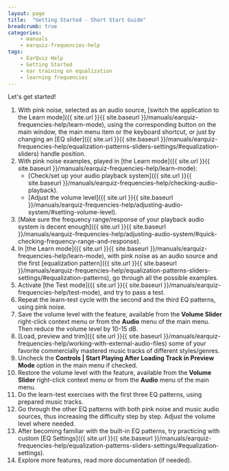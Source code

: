 ```yaml
---
layout: page
title:  "Getting Started - Short Start Guide"
breadcrumb: true
categories:
    - manuals
    - earquiz-frequencies-help
tags:
    - EarQuiz Help
    - Getting Started
    - ear training on equalization
    - learning frequencies
---
```


Let's get started!
1. With pink noise, selected as an audio source, [switch the application to the Learn mode]({{ site.url }}{{ site.baseurl }}/manuals/earquiz-frequencies-help/learn-mode), using the corresponding
button on the main window, the main menu item or the keyboard shortcut, or just by changing an [EQ slider]({{ site.url }}{{ site.baseurl }}/manuals/earquiz-frequencies-help/equalization-patterns-sliders-settings/#equalization-sliders) handle position.
2. With pink noise examples, played in [the Learn mode]({{ site.url }}{{ site.baseurl }}/manuals/earquiz-frequencies-help/learn-mode):
     * [Check/set up your audio playback system]({{ site.url }}{{ site.baseurl }}/manuals/earquiz-frequencies-help/checking-audio-playback). 
     * [Adjust the volume level]({{ site.url }}{{ site.baseurl }}/manuals/earquiz-frequencies-help/adjusting-audio-system/#setting-volume-level).
3. [Make sure the frequency range/response of your playback audio system is decent enough]({{ site.url }}{{ site.baseurl }}/manuals/earquiz-frequencies-help/adjusting-audio-system/#quick-checking-frequency-range-and-response).
4. In [the Learn mode]({{ site.url }}{{ site.baseurl }}/manuals/earquiz-frequencies-help/learn-mode), with pink noise as an audio source and the first [equalization pattern]({{ site.url }}{{ site.baseurl }}/manuals/earquiz-frequencies-help/equalization-patterns-sliders-settings/#equalization-patterns),
go through all the possible examples.
5. Activate [the Test mode]({{ site.url }}{{ site.baseurl }}/manuals/earquiz-frequencies-help/test-mode), and try to pass a test.
6. Repeat the learn-test cycle with the second and the third EQ patterns, using pink noise.
7. Save the volume level with the feature, available from the **Volume Slider** 
right-click context menu or from the **Audio** menu of the main menu. Then reduce the volume level by 10-15 dB.
8. [Load, preview and trim]({{ site.url }}{{ site.baseurl }}/manuals/earquiz-frequencies-help/working-with-external-audio-files) some of your favorite commercially mastered music tracks of different
styles/genres.
9. Uncheck the **Controls \| Start Playing After Loading Track in Preview Mode** option in the main menu if checked.
10. Restore the volume level with the feature, available from the **Volume Slider** 
right-click context menu or from the **Audio** menu of the main menu.
11. Do the learn-test exercises with the first three EQ patterns, using prepared music tracks.
12. Go through the other EQ patterns with both pink noise and music audio sources, thus increasing the difficulty step by step.
Adjust the volume level where needed.
13. After becoming familiar with the built-in EQ patterns, try practicing with custom [EQ Settings]({{ site.url }}{{ site.baseurl }}/manuals/earquiz-frequencies-help/equalization-patterns-sliders-settings/#equalization-settings).
14. Explore more features, read more documentation (if needed).
